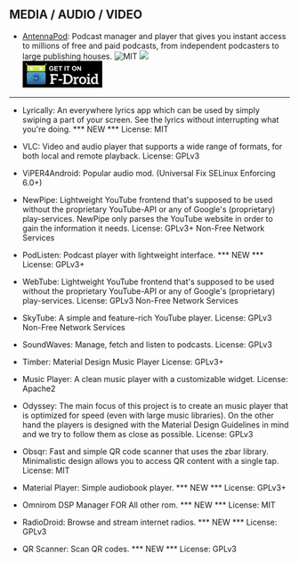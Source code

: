 ## MEDIA / AUDIO / VIDEO

* [AntennaPod](http://v.ht/HUqX): Podcast manager and player that gives you instant access to millions of free and paid podcasts, from independent podcasters to large publishing houses.
![MIT](https://img.shields.io/badge/License-MIT-orange.svg?style=flat-square)
[![](https://img.shields.io/badge/Source-Github-lightgrey.svg?style=flat-square)](https://github.com/antennapod/AntennaPod)  
[![](Pictures/F-Droid.png)](http://v.ht/HUqX)

***


- Lyrically: An everywhere lyrics app which can be used by simply swiping a part of your screen. See the lyrics without interrupting what you're doing. *** NEW ***
License: MIT

- VLC: Video and audio player that supports a wide range of formats, for both local and remote playback.
License: GPLv3

- ViPER4Android: Popular audio mod.
(Universal Fix SELinux Enforcing 6.0+)

- NewPipe: Lightweight YouTube frontend that's supposed to be used without the proprietary YouTube-API or any of Google's (proprietary) play-services. NewPipe only parses the YouTube website in order to gain the information it needs.
License: GPLv3+
Non-Free Network Services

- PodListen: Podcast player with lightweight interface. *** NEW ***
License: GPLv3+

- WebTube: Lightweight YouTube frontend that's supposed to be used without the proprietary YouTube-API or any of Google's (proprietary) play-services.
License: GPLv3
Non-Free Network Services

- SkyTube: A simple and feature-rich YouTube player.
License: GPLv3
Non-Free Network Services

- SoundWaves: Manage, fetch and listen to podcasts.
License: GPLv3

- Timber: Material Design Music Player
License: GPLv3+

- Music Player: A clean music player with a customizable widget.
License: Apache2

- Odyssey: The main focus of this project is to create an music player that is optimized for speed (even with large music libraries). On the other hand the players is designed with the Material Design Guidelines in mind and we try to follow them as close as possible.
License: GPLv3

- Obsqr: Fast and simple QR code scanner that uses the zbar library. Minimalistic design allows you to access QR content with a single tap.
License: MIT

- Material Player: Simple audiobook player. *** NEW ***
License: GPLv3+

- Omnirom DSP Manager FOR All other rom. *** NEW ***
License: MIT

- RadioDroid: Browse and stream internet radios. *** NEW ***
License: GPLv3

- QR Scanner: Scan QR codes. *** NEW ***
License: GPLv3